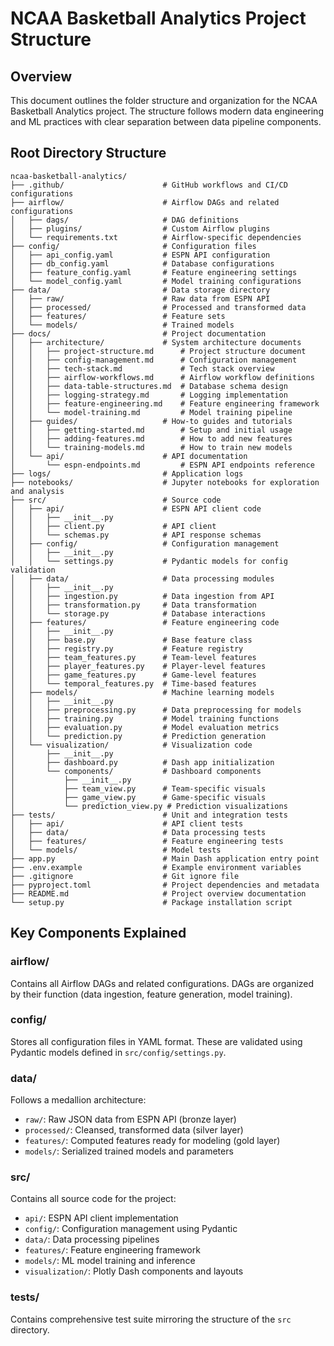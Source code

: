# NCAA Basketball Analytics Project Structure

## Overview

This document outlines the folder structure and organization for the NCAA Basketball Analytics project. The structure follows modern data engineering and ML practices with clear separation between data pipeline components.

## Root Directory Structure

```
ncaa-basketball-analytics/
├── .github/                      # GitHub workflows and CI/CD configurations
├── airflow/                      # Airflow DAGs and related configurations
│   ├── dags/                     # DAG definitions
│   ├── plugins/                  # Custom Airflow plugins
│   └── requirements.txt          # Airflow-specific dependencies
├── config/                       # Configuration files
│   ├── api_config.yaml           # ESPN API configuration
│   ├── db_config.yaml            # Database configurations
│   ├── feature_config.yaml       # Feature engineering settings
│   └── model_config.yaml         # Model training configurations
├── data/                         # Data storage directory
│   ├── raw/                      # Raw data from ESPN API
│   ├── processed/                # Processed and transformed data
│   ├── features/                 # Feature sets
│   └── models/                   # Trained models
├── docs/                         # Project documentation
│   ├── architecture/             # System architecture documents
│   │   ├── project-structure.md      # Project structure document
│   │   ├── config-management.md      # Configuration management
│   │   ├── tech-stack.md             # Tech stack overview
│   │   ├── airflow-workflows.md      # Airflow workflow definitions
│   │   ├── data-table-structures.md  # Database schema design
│   │   ├── logging-strategy.md       # Logging implementation
│   │   ├── feature-engineering.md    # Feature engineering framework
│   │   └── model-training.md         # Model training pipeline
│   ├── guides/                   # How-to guides and tutorials
│   │   ├── getting-started.md        # Setup and initial usage
│   │   ├── adding-features.md        # How to add new features
│   │   └── training-models.md        # How to train new models
│   └── api/                      # API documentation
│       └── espn-endpoints.md         # ESPN API endpoints reference
├── logs/                         # Application logs
├── notebooks/                    # Jupyter notebooks for exploration and analysis
├── src/                          # Source code
│   ├── api/                      # ESPN API client code
│   │   ├── __init__.py
│   │   ├── client.py             # API client
│   │   └── schemas.py            # API response schemas
│   ├── config/                   # Configuration management
│   │   ├── __init__.py
│   │   └── settings.py           # Pydantic models for config validation
│   ├── data/                     # Data processing modules
│   │   ├── __init__.py
│   │   ├── ingestion.py          # Data ingestion from API
│   │   ├── transformation.py     # Data transformation
│   │   └── storage.py            # Database interactions
│   ├── features/                 # Feature engineering code
│   │   ├── __init__.py
│   │   ├── base.py               # Base feature class
│   │   ├── registry.py           # Feature registry
│   │   ├── team_features.py      # Team-level features
│   │   ├── player_features.py    # Player-level features
│   │   ├── game_features.py      # Game-level features
│   │   └── temporal_features.py  # Time-based features
│   ├── models/                   # Machine learning models
│   │   ├── __init__.py
│   │   ├── preprocessing.py      # Data preprocessing for models
│   │   ├── training.py           # Model training functions
│   │   ├── evaluation.py         # Model evaluation metrics
│   │   └── prediction.py         # Prediction generation
│   └── visualization/            # Visualization code
│       ├── __init__.py
│       ├── dashboard.py          # Dash app initialization
│       └── components/           # Dashboard components
│           ├── __init__.py
│           ├── team_view.py      # Team-specific visuals
│           ├── game_view.py      # Game-specific visuals
│           └── prediction_view.py # Prediction visualizations
├── tests/                        # Unit and integration tests
│   ├── api/                      # API client tests
│   ├── data/                     # Data processing tests
│   ├── features/                 # Feature engineering tests
│   └── models/                   # Model tests
├── app.py                        # Main Dash application entry point
├── .env.example                  # Example environment variables
├── .gitignore                    # Git ignore file
├── pyproject.toml                # Project dependencies and metadata
├── README.md                     # Project overview documentation
└── setup.py                      # Package installation script
```

## Key Components Explained

### airflow/
Contains all Airflow DAGs and related configurations. DAGs are organized by their function (data ingestion, feature generation, model training).

### config/
Stores all configuration files in YAML format. These are validated using Pydantic models defined in `src/config/settings.py`.

### data/
Follows a medallion architecture:
- `raw/`: Raw JSON data from ESPN API (bronze layer)
- `processed/`: Cleansed, transformed data (silver layer)
- `features/`: Computed features ready for modeling (gold layer)
- `models/`: Serialized trained models and parameters

### src/
Contains all source code for the project:

- `api/`: ESPN API client implementation
- `config/`: Configuration management using Pydantic
- `data/`: Data processing pipelines
- `features/`: Feature engineering framework
- `models/`: ML model training and inference
- `visualization/`: Plotly Dash components and layouts

### tests/
Contains comprehensive test suite mirroring the structure of the `src` directory.
